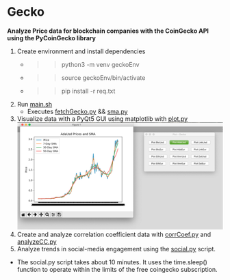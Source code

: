 # Gecko

**Analyze Price data for blockchain companies with the CoinGecko API using the PyCoinGecko library**

1. Create environment and install dependencies
    * >> python3 -m venv geckoEnv
    * >> source geckoEnv/bin/activate
    * >> pip install -r req.txt
2. Run [main.sh](main.sh)
    * Executes [fetchGecko.py](fetchGecko.py) && [sma.py](sma.py)
3. Visualize data with a PyQt5 GUI using matplotlib with [plot.py](plot.py)
![Plot.py Screenshot](/images/plotScreenshot.png) 
4. Create and analyze correlation coefficient data with [corrCoef.py](corrCoef.py) and [analyzeCC.py](analyzeCC.py)
5. Analyze trends in social-media engagement using the [social.py](social.py) script.
  - The social.py script takes about 10 minutes. It uses the time.sleep() function to operate within the limits of the free coingecko subscription.
